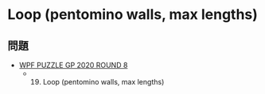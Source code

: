 # Loop (pentomino walls, max lengths)

## 問題
- [WPF PUZZLE GP 2020 ROUND 8](../questions/wpfpgp2020-8.md)
	- 19. Loop (pentomino walls, max lengths)
